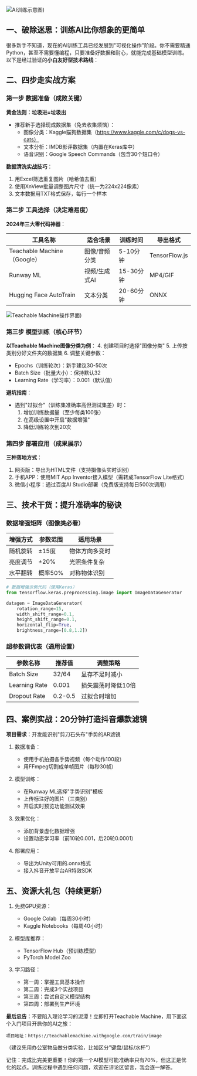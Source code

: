 

![AI训练示意图](https://syske-pic-bed.oss-cn-hangzhou.aliyuncs.com/imgs/41490429-d738-4066-9125-8c3df547cdee.jpg))

## 一、破除迷思：训练AI比你想象的更简单
很多新手不知道，现在的AI训练工具已经发展到"可视化操作"阶段。你不需要精通Python，甚至不需要懂编程，只要准备好数据和耐心，就能完成基础模型训练。以下是经过验证的**小白友好型技术路线**：

## 二、四步走实战方案

### 第一步 数据准备（成败关键）
**黄金法则：垃圾进=垃圾出**
- 推荐新手选择现成数据集（免去收集烦恼）：
  - 图像分类：Kaggle猫狗数据集（https://www.kaggle.com/c/dogs-vs-cats）
  - 文本分析：IMDB影评数据集（内置在Keras库中）
  - 语音识别：Google Speech Commands（包含30个短口令）

**数据清洗实战技巧**：
1. 用Excel筛选重复图片（哈希值去重）
2. 使用XnView批量调整图片尺寸（统一为224x224像素）
3. 文本数据用TXT格式保存，每行一个样本

### 第二步 工具选择（决定难易度）
**2024年三大零代码神器**：

| 工具名称 | 适合场景 | 训练时间 | 导出格式 |
|---------|---------|---------|---------|
| Teachable Machine（Google） | 图像/音频分类 | 5-10分钟 | TensorFlow.js |
| Runway ML | 视频/生成式AI | 15-30分钟 | MP4/GIF |
| Hugging Face AutoTrain | 文本分类 | 20-60分钟 | ONNX |

![Teachable Machine操作界面](https://syske-pic-bed.oss-cn-hangzhou.aliyuncs.com/imgs/f60e37fa-e315-40d6-8b20-c87590fd3e78.jpg))

### 第三步 模型训练（核心环节）
**以Teachable Machine图像分类为例**：
4. 创建项目时选择"图像分类"
5. 上传按类别分好文件夹的数据集
6. 调整关键参数：
   - Epochs（训练轮次）：新手建议30-50次
   - Batch Size（批量大小）：保持默认32
   - Learning Rate（学习率）：0.001（默认值）

**避坑指南**：
- 遇到"过拟合"（训练集准确率高但测试集差）时：
  1. 增加训练数据量（至少每类100张）
  2. 在高级设置中开启"数据增强"
  3. 降低训练轮次到20次

### 第四步 部署应用（成果展示）
**三种落地方式**：
1. 网页版：导出为HTML文件（支持摄像头实时识别）
2. 手机APP：使用MIT App Inventor接入模型（需转成TensorFlow Lite格式）
3. 微信小程序：通过百度AI Studio部署（免费版支持每日500次调用）

## 三、技术干货：提升准确率的秘诀

### 数据增强矩阵（图像类必看）
| 增强方式 | 参数范围 | 适用场景 |
|---------|---------|---------|
| 随机旋转 | ±15度 | 物体方向多变时 |
| 亮度调节 | ±20% | 光照条件复杂 |
| 水平翻转 | 概率50% | 对称物体识别 |

```python
# 数据增强示例代码（使用Keras）
from tensorflow.keras.preprocessing.image import ImageDataGenerator

datagen = ImageDataGenerator(
    rotation_range=15,
    width_shift_range=0.1,
    height_shift_range=0.1,
    horizontal_flip=True,
    brightness_range=[0.8,1.2])
```

### 超参数调优表（通用设置）
| 参数名称 | 推荐值 | 调整策略 |
|---------|-------|---------|
| Batch Size | 32/64 | 显存不足时减小 |
| Learning Rate | 0.001 | 损失震荡时降低10倍 |
| Dropout Rate | 0.2-0.5 | 过拟合时增加 |

## 四、案例实战：20分钟打造抖音爆款滤镜

**项目需求**：开发能识别"剪刀石头布"手势的AR滤镜

1. 数据准备：
   - 使用手机拍摄各手势视频（每个动作100段）
   - 用FFmpeg切割成单帧图片（每秒30帧）

2. 模型训练：
   - 在Runway ML选择"手势识别"模板
   - 上传标注好的图片（三类别）
   - 开启实时预览功能测试效果

3. 效果优化：
   - 添加背景虚化数据增强
   - 设置动态学习率（前10轮0.001，后20轮0.0001）

4. 部署应用：
   - 导出为Unity可用的.onnx格式
   - 接入抖音开放平台AR特效SDK

## 五、资源大礼包（持续更新）

1. 免费GPU资源：
   - Google Colab（每周30小时）
   - Kaggle Notebooks（每周40小时）

2. 模型库推荐：
   - TensorFlow Hub（预训练模型）
   - PyTorch Model Zoo

3. 学习路径：
   - 第一周：掌握工具基本操作
   - 第二周：完成3个实战项目
   - 第三周：尝试自定义模型结构
   - 第四周：部署到生产环境

**最后忠告**：不要陷入理论学习的泥潭！立即打开Teachable Machine，用下面这个入门项目开启你的AI之旅：
```
项目地址：https://teachablemachine.withgoogle.com/train/image
```
（建议先用办公室物品做分类实验，比如区分"键盘/鼠标/水杯"）

记住：完成比完美更重要！你的第一个AI模型可能准确率只有70%，但这正是优化的起点。训练过程中遇到任何问题，欢迎在评论区留言，我会逐一解答。